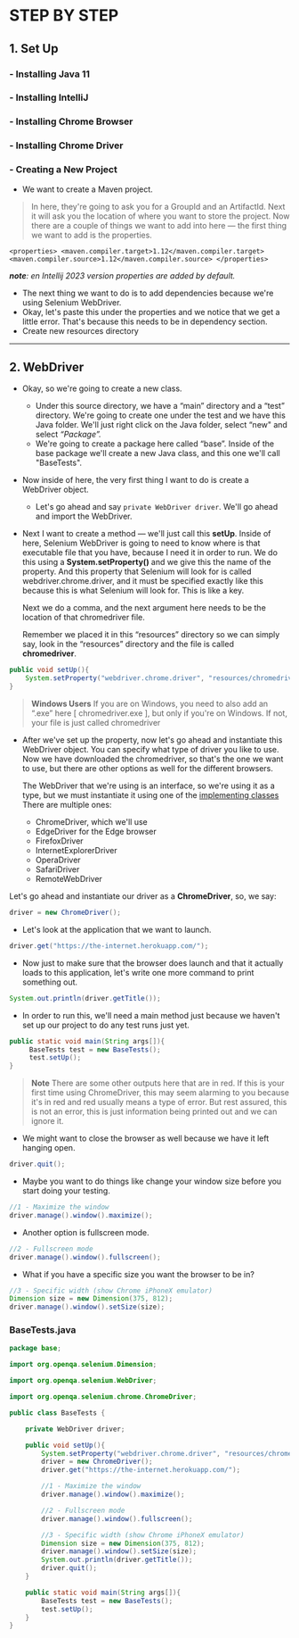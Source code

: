 # STEP BY STEP
## 1. Set Up
### - Installing Java 11
### - Installing IntelliJ
### - Installing Chrome Browser
### - Installing Chrome Driver
### - Creating a New Project
- We want to create a Maven project.
>  In here, they're going to ask you for a GroupId and an ArtifactId.
Next it will ask you the location of where you want to store the project.
Now there are a couple of things we want to add into here — the first thing we want to add is the properties.

`<properties>
    <maven.compiler.target>1.12</maven.compiler.target>
    <maven.compiler.source>1.12</maven.compiler.source>
</properties>`

***note**: en Intellij 2023 version properties are added by default.*
- The next thing we want to do is to add dependencies because we're using Selenium WebDriver.
- Okay, let's paste this under the properties and we notice that we get a little error.
That's because this needs to be in dependency section.
- Create new resources directory 
---------------

## 2. WebDriver
- Okay, so we're going to create a new class.
	-  Under this source directory, we have a “main” directory and a “test” directory. We're going to create one under the test and we have this Java folder. We'll just right click on the Java folder, select “new" and select *“Package”.*
	- We're going to create a package here called “base”. Inside of the base package we'll create a new Java class, and this one we'll call "BaseTests".

- Now inside of here, the very first thing I want to do is create a WebDriver object.
	- Let's go ahead and say `private WebDriver driver`. We'll go ahead and import the WebDriver.

- Next I want to create a method — we'll just call this **setUp**.
	Inside of here, Selenium WebDriver is going to need to know where is that executable file that you have, because I need it in order to run. We do this using a **System.setProperty()** and we give this the name of the property. And this property that Selenium will look for is called webdriver.chrome.driver, and it must be specified exactly like this because this is what Selenium will look for. This is like a key.

	Next we do a comma, and the next argument here needs to be the location of that chromedriver file.

	Remember we placed it in this “resources” directory so we can simply say, look in the “resources” directory and the file is called **chromedriver**.

```java
public void setUp(){
    System.setProperty("webdriver.chrome.driver", "resources/chromedriver");
}
````
> **Windows Users**
If you are on Windows, you need to also add an “.exe” here [ chromedriver.exe ], but only if you're on Windows. If not, your file is just called chromedriver

- After we've set up the property, now let's go ahead and instantiate this WebDriver object.
	You can specify what type of driver you like to use. Now we have downloaded the chromedriver, so that's the one we want to use, but there are other options as well for the different browsers.

	The WebDriver that we're using is an interface, so we're using it as a type, but we must instantiate it using one of the  [implementing classes](http://https://www.selenium.dev/selenium/docs/api/java/org/openqa/selenium/WebDriver.html "implementing classes")  There are multiple ones:

	- ChromeDriver, which we'll use
	- EdgeDriver for the Edge browser
	- FirefoxDriver
	- InternetExplorerDriver
	- OperaDriver
	- SafariDriver
	- RemoteWebDriver

Let's go ahead and instantiate our driver as a **ChromeDriver**, so, we say:
````java
driver = new ChromeDriver();
````
- Let's look at the application that we want to launch.
````java
driver.get("https://the-internet.herokuapp.com/");
````

- Now just to make sure that the browser does launch and that it actually loads to this application, let's write one more command to print something out.
````java
System.out.println(driver.getTitle());
````

- In order to run this, we'll need a main method just because we haven't set up our project to do any test runs just yet.
````java
public static void main(String args[]){
     BaseTests test = new BaseTests();
     test.setUp();
}
````
> **Note**
There are some other outputs here that are in red. If this is your first time using ChromeDriver, this may seem alarming to you because it's in red and red usually means a type of error. But rest assured, this is not an error, this is just information being printed out and we can ignore it.

- We might want to close the browser as well because we have it left hanging open.
````java
driver.quit();
````
- Maybe you want to do things like change your window size before you start doing your testing.
````java
//1 - Maximize the window
driver.manage().window().maximize();
````
- Another option is fullscreen mode.
````java
//2 - Fullscreen mode
driver.manage().window().fullscreen();
````

- What if you have a specific size you want the browser to be in?
````java
//3 - Specific width (show Chrome iPhoneX emulator)
Dimension size = new Dimension(375, 812);
driver.manage().window().setSize(size);
````
### BaseTests.java
````java
package base;

import org.openqa.selenium.Dimension;

import org.openqa.selenium.WebDriver;

import org.openqa.selenium.chrome.ChromeDriver;

public class BaseTests {

    private WebDriver driver;

    public void setUp(){
        System.setProperty("webdriver.chrome.driver", "resources/chromedriver");
        driver = new ChromeDriver();
        driver.get("https://the-internet.herokuapp.com/");

        //1 - Maximize the window
        driver.manage().window().maximize();

        //2 - Fullscreen mode
        driver.manage().window().fullscreen();

        //3 - Specific width (show Chrome iPhoneX emulator)
        Dimension size = new Dimension(375, 812);
        driver.manage().window().setSize(size);
        System.out.println(driver.getTitle());
        driver.quit();
    }

    public static void main(String args[]){
        BaseTests test = new BaseTests();
        test.setUp();
    }
}
````








